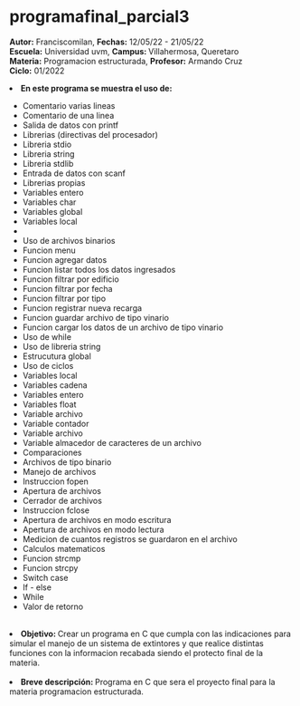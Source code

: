 # programafinal_parcial3


<b>Autor:</b> Franciscomilan, <b>Fechas:</b> 12/05/22 - 21/05/22 <br>
 <b>Escuela:</b> Universidad uvm, <b>Campus: </b> Villahermosa, Queretaro <br>
 <b>Materia:</b> Programacion estructurada, <b>Profesor:</b> Armando Cruz <br>
 <b>Ciclo:</b> 01/2022
 <br>
 <li><b> En este programa se muestra el uso de: </b></li>
 <ul>
		<li>Comentario varias lineas </li>
	<li>Comentario de una linea </li>
	 <li> Salida de datos con printf </li>
	<li>Librerias (directivas del procesador) </li>
		<li>Libreria stdio</li>
	<li>Libreria string </li>
	<li>Libreria stdlib </li>
	 <li> Entrada de datos con scanf</li>
 	<li>Librerias propias </li>
	<li>Variables entero </li>
	<li>Variables char </li>
	<li>Variables global </li>
	<li>Variables local <li>
  <li>Uso de archivos binarios </li>
  <li> Funcion menu </li>
  <li> Funcion agregar datos </li>
  <li> Funcion listar todos los datos ingresados </li>
  <li> Funcion filtrar por edificio </li>
  <li> Funcion filtrar por fecha </li>
  <li> Funcion filtrar por tipo </li>
  <li> Funcion registrar nueva recarga </li>
  <li> Funcion guardar archivo de tipo vinario </li>
  <li> Funcion cargar los datos de un archivo de tipo vinario </li>
  <li> Uso de while </li>
  <li> Uso de libreria string </li>
  <li> Estrucutura global </li>
  <li> Uso de ciclos </li>
		<li> Variables local </li>
	<li> Variables cadena </li>
	<li> Variables entero </li>
	<li> Variables float </li>
	<li> Variable archivo </li>
	<li> Variable contador </li>
	<li> Variable archivo </li>
	<li> Variable almacedor de caracteres de un archivo </li>
	<li> Comparaciones </li>
	<li> Archivos de tipo binario </li>
	<li> Manejo de archivos </li>
	<li> Instruccion fopen </li>
  <li> Apertura de archivos </li>
  <li> Cerrador de archivos </li>
 <li> Instruccion fclose </li>
	<li> Apertura de archivos en modo escritura </li>
	<li> Apertura de archivos en modo lectura </li>
  <li> Medicion de cuantos registros se guardaron en el archivo </li>
	<li> Calculos matematicos </li>
	<li> Funcion strcmp </li>
	<li> Funcion strcpy </li>
	<li> Switch case </li>
	<li> If - else </li>
	<li> While </li>
	<li> Valor de retorno </li>
 </ul>
<br>
 <li> <b> Objetivo: </b> Crear un programa en C que cumpla con las indicaciones para simular el manejo de un sistema de extintores y que realice distintas funciones con la informacion recabada siendo el protecto final de la materia. </li>
 <br>
 <li><b> Breve descripción: </b> Programa en C que sera el proyecto final para la materia programacion estructurada.  </li>


